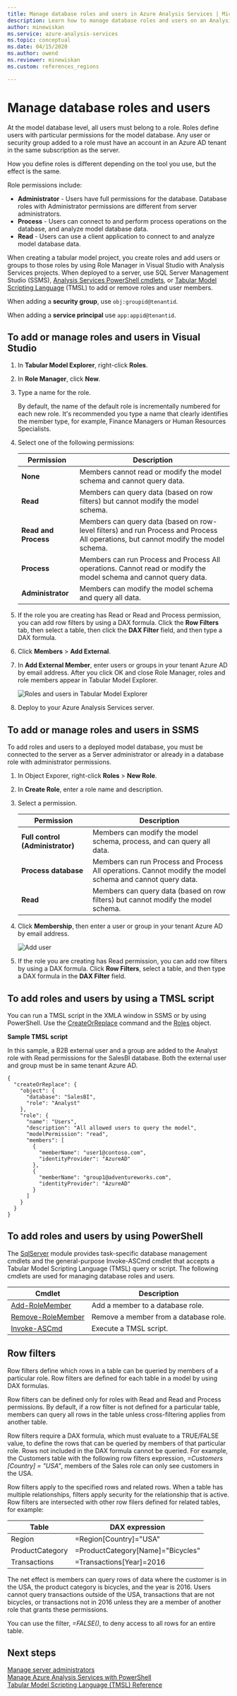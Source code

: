 ```yaml
---
title: Manage database roles and users in Azure Analysis Services | Microsoft Docs
description: Learn how to manage database roles and users on an Analysis Services server in Azure.
author: minewiskan
ms.service: azure-analysis-services
ms.topic: conceptual
ms.date: 04/15/2020
ms.author: owend
ms.reviewer: minewiskan
ms.custom: references_regions 

---
```

# Manage database roles and users

At the model database level, all users must belong to a role. Roles define users with particular permissions for the model database. Any user or security group added to a role must have an account in an Azure AD tenant in the same subscription as the server. 

How you define roles is different depending on the tool you use, but the effect is the same.

Role permissions include:
*  **Administrator** - Users have full permissions for the database. Database roles with Administrator permissions are different from server administrators.
*  **Process** - Users can connect to and perform process operations on the database, and analyze model database data.
*  **Read** -  Users can use a client application to connect to and analyze model database data.

When creating a tabular model project, you create roles and add users or groups to those roles by using Role Manager in Visual Studio with Analysis Services projects. When deployed to a server, use SQL Server Management Studio (SSMS), [Analysis Services PowerShell cmdlets](/analysis-services/powershell/analysis-services-powershell-reference), or [Tabular Model Scripting Language](/analysis-services/tmsl/tabular-model-scripting-language-tmsl-reference) (TMSL) to add or remove roles and user members.

When adding a **security group**, use `obj:groupid@tenantid`.

When adding a **service principal** use `app:appid@tenantid`.

## To add or manage roles and users in Visual Studio  
  
1.  In **Tabular Model Explorer**, right-click **Roles**.  
  
2.  In **Role Manager**, click **New**.  
  
3.  Type a name for the role.  
  
     By default, the name of the default role is incrementally numbered for each new role. It's recommended you type a name that clearly identifies the member type, for example, Finance Managers or Human Resources Specialists.  
  
4.  Select one of the following permissions:  
  
    |Permission|Description|  
    |----------------|-----------------|  
    |**None**|Members cannot read or modify the model schema and cannot query data.|  
    |**Read**|Members can query data (based on row filters) but cannot modify the model schema.|  
    |**Read and Process**|Members can query data (based on row-level filters) and run Process and Process All operations, but cannot modify the model schema.|  
    |**Process**|Members can run Process and Process All operations. Cannot read or modify the model schema and cannot query data.|  
    |**Administrator**|Members can modify the model schema and query all data.|   
  
5.  If the role you are creating has Read or Read and Process permission, you can add row filters by using a DAX formula. Click the **Row Filters** tab, then select a table, then click the **DAX Filter** field, and then type a DAX formula.
  
6.  Click **Members** > **Add External**.  
  
8.  In **Add External Member**, enter users or groups in your tenant Azure AD by email address. After you click OK and close Role Manager, roles and role members appear in Tabular Model Explorer. 
 
     ![Roles and users in Tabular Model Explorer](./media/analysis-services-database-users/aas-roles-tmexplorer.png)

9. Deploy to your Azure Analysis Services server.


## To add or manage roles and users in SSMS

To add roles and users to a deployed model database, you must be connected to the server as a Server administrator or already in a database role with administrator permissions.

1. In Object Exporer, right-click **Roles** > **New Role**.

2. In **Create Role**, enter a role name and description.

3. Select a permission.

   |Permission|Description|  
   |----------------|-----------------|  
   |**Full control (Administrator)**|Members can modify the model schema, process, and can query all data.| 
   |**Process database**|Members can run Process and Process All operations. Cannot modify the model schema and cannot query data.|  
   |**Read**|Members can query data (based on row filters) but cannot modify the model schema.|  
  
4. Click **Membership**, then enter a user or group in your tenant Azure AD by email address.

     ![Add user](./media/analysis-services-database-users/aas-roles-adduser-ssms.png)

5. If the role you are creating has Read permission, you can add row filters by using a DAX formula. Click **Row Filters**, select a table, and then type a DAX formula in the **DAX Filter** field. 

## To add roles and users by using a TMSL script

You can run a TMSL script in the XMLA window in SSMS or by using PowerShell. Use the [CreateOrReplace](/analysis-services/tmsl/createorreplace-command-tmsl) command and the [Roles](/analysis-services/tmsl/roles-object-tmsl) object.

**Sample TMSL script**

In this sample, a B2B external user and a group are added to the Analyst role with Read permissions for the SalesBI database. Both the external user and group must be in same tenant Azure AD.

```
{
  "createOrReplace": {
    "object": {
      "database": "SalesBI",
      "role": "Analyst"
    },
    "role": {
      "name": "Users",
      "description": "All allowed users to query the model",
      "modelPermission": "read",
      "members": [
        {
          "memberName": "user1@contoso.com",
          "identityProvider": "AzureAD"
        },
        {
          "memberName": "group1@adventureworks.com",
          "identityProvider": "AzureAD"
        }
      ]
    }
  }
}
```

## To add roles and users by using PowerShell

The [SqlServer](/analysis-services/powershell/analysis-services-powershell-reference) module provides task-specific database management cmdlets and the general-purpose Invoke-ASCmd cmdlet that accepts a Tabular Model Scripting Language (TMSL) query or script. The following cmdlets are used for managing database roles and users.
  
|Cmdlet|Description|
|------------|-----------------| 
|[Add-RoleMember](/powershell/module/sqlserver/Add-RoleMember)|Add a member to a database role.| 
|[Remove-RoleMember](/powershell/module/sqlserver/remove-rolemember)|Remove a member from a database role.|   
|[Invoke-ASCmd](/powershell/module/sqlserver/invoke-ascmd)|Execute a TMSL script.|

## Row filters  

Row filters define which rows in a table can be queried by members of a particular role. Row filters are defined for each table in a model by using DAX formulas.  
  
Row filters can be defined only for roles with Read and Read and Process permissions. By default, if a row filter is not defined for a particular table, members  can query all rows in the table unless cross-filtering applies from another table.
  
 Row filters require a DAX formula, which must evaluate to a TRUE/FALSE value, to define the rows that can be queried by members of that particular role. Rows not included in the DAX formula cannot be queried. For example, the Customers table with the following row filters expression, *=Customers [Country] = "USA"*, members of the Sales role can only see customers in the USA.  
  
Row filters apply to the specified rows and related rows. When a table has multiple relationships, filters apply security for the relationship that is active. Row filters are intersected with other row filers defined for related tables, for example:  
  
|Table|DAX expression|  
|-----------|--------------------|  
|Region|=Region[Country]="USA"|  
|ProductCategory|=ProductCategory[Name]="Bicycles"|  
|Transactions|=Transactions[Year]=2016|  
  
 The net effect is members can query rows of data where the customer is in the USA, the product category is bicycles, and the year is 2016. Users cannot query transactions outside of the USA, transactions that are not bicycles, or transactions not in 2016 unless they are a member of another role that grants these permissions.
  
 You can use the filter, *=FALSE()*, to deny access to all rows for an entire table.

## Next steps

  [Manage server administrators](analysis-services-server-admins.md)   
  [Manage Azure Analysis Services with PowerShell](analysis-services-powershell.md)  
  [Tabular Model Scripting Language (TMSL) Reference](/analysis-services/tmsl/tabular-model-scripting-language-tmsl-reference)
